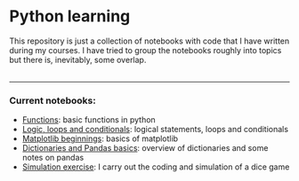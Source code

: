 # Python learning
This repository is just a collection of notebooks with code that I have written during my courses. I have tried to group the notebooks roughly into topics but there is, inevitably, some overlap. <br>
<br>
- - - -
### Current notebooks:
- [Functions](functions.ipynb): basic functions in python
- [Logic, loops and conditionals](logic_loops_conditionals.ipynb): logical statements, loops and conditionals
- [Matplotlib beginnings](matplotlib.ipynb): basics of matplotlib
- [Dictionaries and Pandas basics](panda_basic_dict.ipynb): overview of dictionaries and some notes on pandas
- [Simulation exercise](simulation_exercise.ipynb): I carry out the coding and simulation of a dice game